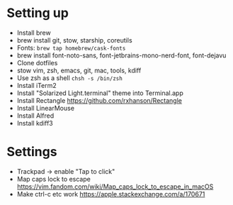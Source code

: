 # Setting up
* Install brew
* brew install git, stow, starship, coreutils
* Fonts: `brew tap homebrew/cask-fonts`
* brew install font-noto-sans, font-jetbrains-mono-nerd-font, font-dejavu
* Clone dotfiles
* stow vim, zsh, emacs, git, mac, tools, kdiff
* Use zsh as a shell `chsh -s /bin/zsh`
* Install iTerm2
* Install "Solarized Light.terminal" theme into Terminal.app
* Install Rectangle https://github.com/rxhanson/Rectangle
* Install LinearMouse
* Install Alfred
* Install kdiff3


# Settings
* Trackpad -> enable "Tap to click"
* Map caps lock to escape https://vim.fandom.com/wiki/Map_caps_lock_to_escape_in_macOS
* Make ctrl-c etc work https://apple.stackexchange.com/a/170671

